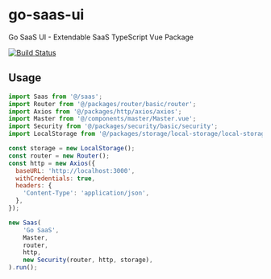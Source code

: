 # go-saas-ui

Go SaaS UI - Extendable SaaS TypeScript Vue Package

[![Build Status](https://ci.loeffel.io/api/badges/loeffel-io/go-saas-ui/status.svg)](https://ci.loeffel.io/loeffel-io/go-saas-ui)

## Usage

```javascript
import Saas from '@/saas';
import Router from '@/packages/router/basic/router';
import Axios from '@/packages/http/axios/axios';
import Master from '@/components/master/Master.vue';
import Security from '@/packages/security/basic/security';
import LocalStorage from '@/packages/storage/local-storage/local-storage';

const storage = new LocalStorage();
const router = new Router();
const http = new Axios({
  baseURL: 'http://localhost:3000',
  withCredentials: true,
  headers: {
    'Content-Type': 'application/json',
  },
});

new Saas(
    'Go SaaS',
    Master,
    router,
    http,
    new Security(router, http, storage),
).run();
```
